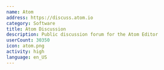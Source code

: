 ```yaml
---
name: Atom
address: https://discuss.atom.io
category: Software
title: Atom Discussion
description: Public discussion forum for the Atom Editor
userCount: 30350
icon: atom.png
activity: high
language: en_US
---
```

